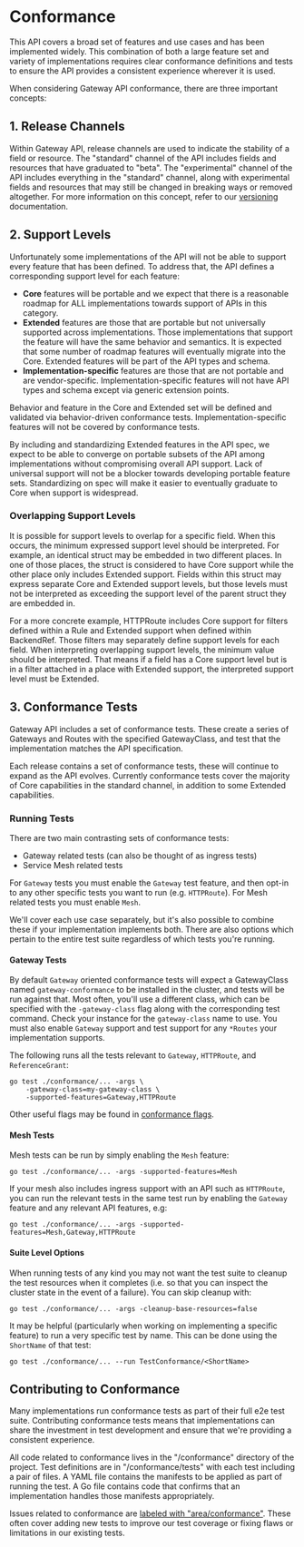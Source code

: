 # Conformance

This API covers a broad set of features and use cases and has been implemented
widely. This combination of both a large feature set and variety of
implementations requires clear conformance definitions and tests to ensure the
API provides a consistent experience wherever it is used.

When considering Gateway API conformance, there are three important concepts:

## 1. Release Channels

Within Gateway API, release channels are used to indicate the stability of a
field or resource. The "standard" channel of the API includes fields and
resources that have graduated to "beta". The "experimental" channel of the API
includes everything in the "standard" channel, along with experimental fields
and resources that may still be changed in breaking ways or removed altogether.
For more information on this concept, refer to our
[versioning](/concepts/versioning) documentation.

## 2. Support Levels

Unfortunately some implementations of the API will not be able to support every
feature that has been defined. To address that, the API defines a corresponding
support level for each feature:

* **Core** features will be portable and we expect that there is a reasonable
  roadmap for ALL implementations towards support of APIs in this category.
* **Extended** features are those that are portable but not universally
  supported across implementations. Those implementations that support the
  feature will have the same behavior and semantics. It is expected that some
  number of roadmap features will eventually migrate into the Core. Extended
  features will be part of the API types and schema.
* **Implementation-specific** features are those that are not portable and are
  vendor-specific. Implementation-specific features will not have API types and
  schema except via generic extension points.

Behavior and feature in the Core and Extended set will be defined and validated
via behavior-driven conformance tests. Implementation-specific features will not
be covered by conformance tests.

By including and standardizing Extended features in the API spec, we expect to
be able to converge on portable subsets of the API among implementations without
compromising overall API support. Lack of universal support will not be a
blocker towards developing portable feature sets. Standardizing on spec will
make it easier to eventually graduate to Core when support is widespread.

### Overlapping Support Levels

It is possible for support levels to overlap for a specific field. When this
occurs, the minimum expressed support level should be interpreted. For example,
an identical struct may be embedded in two different places. In one of those
places, the struct is considered to have Core support while the other place only
includes Extended support. Fields within this struct may express separate Core
and Extended support levels, but those levels must not be interpreted as
exceeding the support level of the parent struct they are embedded in.

For a more concrete example, HTTPRoute includes Core support for filters defined
within a Rule and Extended support when defined within BackendRef. Those filters
may separately define support levels for each field. When interpreting
overlapping support levels, the minimum value should be interpreted. That means
if a field has a Core support level but is in a filter attached in a place with
Extended support, the interpreted support level must be Extended.

## 3. Conformance Tests

Gateway API includes a set of conformance tests. These create a series of
Gateways and Routes with the specified GatewayClass, and test that the
implementation matches the API specification.

Each release contains a set of conformance tests, these will continue to
expand as the API evolves. Currently conformance tests cover the majority
of Core capabilities in the standard channel, in addition to some Extended
capabilities.

### Running Tests

There are two main contrasting sets of conformance tests:

* Gateway related tests (can also be thought of as ingress tests)
* Service Mesh related tests

For `Gateway` tests you must enable the `Gateway` test feature, and then
opt-in to any other specific tests you want to run (e.g. `HTTPRoute`). For
Mesh related tests you must enable `Mesh`.

We'll cover each use case separately, but it's also possible to combine these
if your implementation implements both. There are also options which pertain
to the entire test suite regardless of which tests you're running.

#### Gateway Tests

By default `Gateway` oriented conformance tests will expect a GatewayClass
named `gateway-conformance` to be installed in the cluster, and tests will be
run against that. Most often, you'll use a different class, which can be
specified with the `-gateway-class` flag along with the corresponding test
command. Check your instance for the `gateway-class` name to use. You must
also enable `Gateway` support and test support for any `*Routes` your
implementation supports.

The following runs all the tests relevant to `Gateway`, `HTTPRoute`, and
`ReferenceGrant`:

```shell
go test ./conformance/... -args \
    -gateway-class=my-gateway-class \
    -supported-features=Gateway,HTTPRoute
```

Other useful flags may be found in [conformance flags][cflags].

[cflags]:https://github.com/kubernetes-sigs/gateway-api/blob/main/conformance/utils/flags/flags.go

#### Mesh Tests

Mesh tests can be run by simply enabling the `Mesh` feature:

```shell
go test ./conformance/... -args -supported-features=Mesh
```

If your mesh also includes ingress support with an API such as `HTTPRoute`, you
can run the relevant tests in the same test run by enabling the `Gateway`
feature and any relevant API features, e.g:

```shell
go test ./conformance/... -args -supported-features=Mesh,Gateway,HTTPRoute
```

#### Suite Level Options

When running tests of any kind you may not want the test suite to cleanup the
test resources when it completes (i.e. so that you can inspect the cluster
state in the event of a failure). You can skip cleanup with:

```shell
go test ./conformance/... -args -cleanup-base-resources=false
```

It may be helpful (particularly when working on implementing a specific
feature) to run a very specific test by name. This can be done using the
`ShortName` of that test:

```shell
go test ./conformance/... --run TestConformance/<ShortName>
```

## Contributing to Conformance

Many implementations run conformance tests as part of their full e2e test suite.
Contributing conformance tests means that implementations can share the
investment in test development and ensure that we're providing a consistent
experience.

All code related to conformance lives in the "/conformance" directory of the
project. Test definitions are in "/conformance/tests" with each test including
a pair of files. A YAML file contains the manifests to be applied as part of
running the test. A Go file contains code that confirms that an implementation
handles those manifests appropriately.

Issues related to conformance are [labeled with
"area/conformance"](https://github.com/kubernetes-sigs/gateway-api/issues?q=is%3Aissue+is%3Aopen+label%3Aarea%2Fconformance).
These often cover adding new tests to improve our test coverage or fixing flaws
or limitations in our existing tests.
